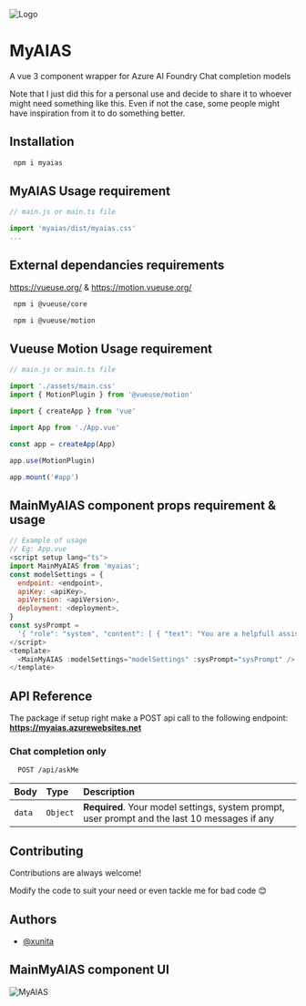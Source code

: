
![Logo](https://myaias.blob.core.windows.net/myaias/myaias/logo.png)


# MyAIAS

A vue 3 component wrapper for Azure AI Foundry Chat completion models

Note that I just did this for a personal use and decide to share it to whoever might need something like this. Even if not the case, some people might have inspiration from it to do something better.


## Installation

```bash
 npm i myaias
```

## MyAIAS Usage requirement

```javascript
// main.js or main.ts file

import 'myaias/dist/myaias.css'
...
```

## External dependancies requirements

https://vueuse.org/ & https://motion.vueuse.org/

```bash
 npm i @vueuse/core

 npm i @vueuse/motion
```

## Vueuse Motion Usage requirement

```javascript
// main.js or main.ts file

import './assets/main.css'
import { MotionPlugin } from '@vueuse/motion'

import { createApp } from 'vue'

import App from './App.vue'

const app = createApp(App)

app.use(MotionPlugin)

app.mount('#app')
```

## MainMyAIAS component props requirement & usage


```javascript
// Example of usage
// Eg: App.vue
<script setup lang="ts">
import MainMyAIAS from 'myaias';
const modelSettings = {
  endpoint: <endpoint>,
  apiKey: <apiKey>,
  apiVersion: <apiVersion>,
  deployment: <deployment>,
}
const sysPrompt =
  '{ "role": "system", "content": [ { "text": "You are a helpfull assistant." } ] }'
</script>
<template>
  <MainMyAIAS :modelSettings="modelSettings" :sysPrompt="sysPrompt" />
</template>

```
## API Reference

The package if setup right make a POST api call to the following endpoint: **https://myaias.azurewebsites.net**

### Chat completion only

```http
  POST /api/askMe
```

| Body | Type     | Description                |
| :-------- | :------- | :------------------------- |
| `data` | `Object` | **Required**. Your model settings, system prompt, user prompt and the last 10 messages if any |


## Contributing

Contributions are always welcome!

Modify the code to suit your need or even tackle me for bad code 😊


## Authors

- [@xunita](https://www.github.com/xunita)


## MainMyAIAS component UI

![MyAIAS](https://myaias.blob.core.windows.net/myaias/myaias/brb.png)


